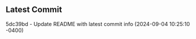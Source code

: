 
## Latest Commit
5dc39bd - Update README with latest commit info (2024-09-04 10:25:10 -0400) <Yunxi-Zhou>
